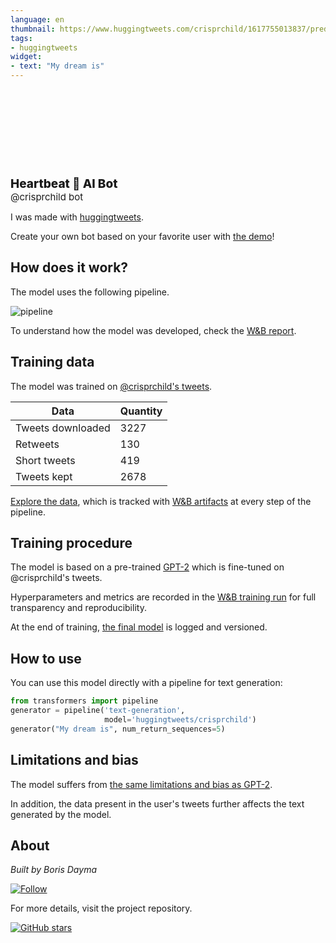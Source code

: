 ```yaml
---
language: en
thumbnail: https://www.huggingtweets.com/crisprchild/1617755013837/predictions.png
tags:
- huggingtweets
widget:
- text: "My dream is"
---
```


<div>
<div style="width: 132px; height:132px; border-radius: 50%; background-size: cover; background-image: url('https://pbs.twimg.com/profile_images/1362975023741472772/bcRrzmub_400x400.jpg')">
</div>
<div style="margin-top: 8px; font-size: 19px; font-weight: 800">Heartbeat 🤖 AI Bot </div>
<div style="font-size: 15px">@crisprchild bot</div>
</div>

I was made with [huggingtweets](https://github.com/borisdayma/huggingtweets).

Create your own bot based on your favorite user with [the demo](https://colab.research.google.com/github/borisdayma/huggingtweets/blob/master/huggingtweets-demo.ipynb)!

## How does it work?

The model uses the following pipeline.

![pipeline](https://github.com/borisdayma/huggingtweets/blob/master/img/pipeline.png?raw=true)

To understand how the model was developed, check the [W&B report](https://wandb.ai/wandb/huggingtweets/reports/HuggingTweets-Train-a-Model-to-Generate-Tweets--VmlldzoxMTY5MjI).

## Training data

The model was trained on [@crisprchild's tweets](https://twitter.com/crisprchild).

| Data | Quantity |
| --- | --- |
| Tweets downloaded | 3227 |
| Retweets | 130 |
| Short tweets | 419 |
| Tweets kept | 2678 |

[Explore the data](https://wandb.ai/wandb/huggingtweets/runs/pxtxtm8s/artifacts), which is tracked with [W&B artifacts](https://docs.wandb.com/artifacts) at every step of the pipeline.

## Training procedure

The model is based on a pre-trained [GPT-2](https://huggingface.co/gpt2) which is fine-tuned on @crisprchild's tweets.

Hyperparameters and metrics are recorded in the [W&B training run](https://wandb.ai/wandb/huggingtweets/runs/8dczuuse) for full transparency and reproducibility.

At the end of training, [the final model](https://wandb.ai/wandb/huggingtweets/runs/8dczuuse/artifacts) is logged and versioned.

## How to use

You can use this model directly with a pipeline for text generation:

```python
from transformers import pipeline
generator = pipeline('text-generation',
                     model='huggingtweets/crisprchild')
generator("My dream is", num_return_sequences=5)
```

## Limitations and bias

The model suffers from [the same limitations and bias as GPT-2](https://huggingface.co/gpt2#limitations-and-bias).

In addition, the data present in the user's tweets further affects the text generated by the model.

## About

*Built by Boris Dayma*

[![Follow](https://img.shields.io/twitter/follow/borisdayma?style=social)](https://twitter.com/intent/follow?screen_name=borisdayma)

For more details, visit the project repository.

[![GitHub stars](https://img.shields.io/github/stars/borisdayma/huggingtweets?style=social)](https://github.com/borisdayma/huggingtweets)
